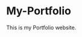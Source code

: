 # My-Portfolio
This is my Portfolio website.
         
        
       
              
       
  
     
  
         
  
       
   
 
